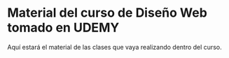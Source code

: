 # Material del curso de Diseño Web tomado en UDEMY

Aquí estará el material de las clases que vaya realizando dentro del curso.
